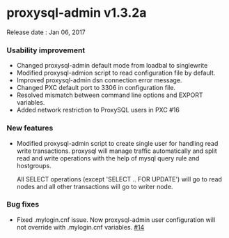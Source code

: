 # proxysql-admin v1.3.2a

Release date : Jan 06, 2017

### Usability improvement

* Changed proxysql-admin default mode from loadbal to singlewrite
* Modified proxysql-admion script to read configuration file by default.
* Improved proxysql-admin dsn connection error message.
* Changed PXC default port to 3306 in configuration file.
* Resolved mismatch between command line options and EXPORT variables.
* Added network restriction to ProxySQL users in PXC #16

### New features

* Modified proxysql-admin script to create single user for handling read write transactions. proxysql will manage traffic automatically and split read and write operations with the help of mysql query rule and hostgroups.

  All SELECT operations (except 'SELECT .. FOR UPDATE') will go to read nodes and all other transactions will go to writer node.

### Bug fixes

* Fixed .mylogin.cnf issue. Now proxysql-admin user configuration will not override with .mylogin.cnf variables. [#14](../../../../issues/14)
